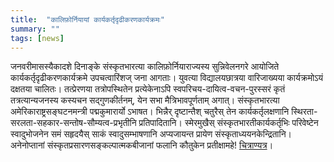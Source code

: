 ```yaml
---
title:  "कालिफ़ोर्नियायां कार्यकर्तृदृढीकरणकार्यक्रमः"
summary: ""
tags: [news]
---
```

जनवरीमासस्यैकादशे दिनाङ्के संस्कृतभारत्या कालिफ़ोर्नियाराज्यस्य सुन्निवेलनगरे आयोजिते कार्यकर्तृदृढीकरणकार्यक्रमे उपचत्वारिंशज् जना आगताः। युवत्या विद्यालयछात्रया वारिजाख्यया कार्यक्रमोऽयं दक्षतया चालितः। तत्प्रेरणया तत्रोपस्थितेन प्रत्येकेनाऽपि स्वपरिचय-दायित्व-वचन-पुरस्सरं कृतं तत्रत्यान्यजनस्य कस्यचन सद्गुणकीर्तनम्, येन सभा मैत्रिभावपूर्णताम् अगात्। संस्कृतभारत्या अमेरिकाराष्ट्रसङ्घटनमन्त्री पद्मकुमारार्यो ऽभाषत। भिन्नैर् दृष्टान्तैश् चतुरैस् तेन कार्यकर्तृलक्षणानि स्थिरता-सरलता-सहकार-सन्तोष-सौम्यत्व-प्रभृतीनि प्रतिपादितानि। स्मेरमुखैस् संस्कृतभारतीकार्यकर्तृभिः परिवेष्टेन स्वादुभोजनेन समं सहृदयैस् साकं‌ स्वादुसम्भाषणानि अप्यजायन्त प्रायेण संस्कृताध्ययनकेन्द्रितानि। अनेनोप्तानां संस्कृतप्रसारणसङ्कल्पात्मकबीजानां फलानि कौतुकेन प्रतीक्षामहे! [चित्राण्यत्र](https://plus.google.com/photos/109000762913288837175/albums/5880297053595585073/6103375142700550850?e=-RedirectToSandbox&authkey=CM65hIHsiI-i1QE&pid=6103375142700550850&oid=109000762913288837175)।